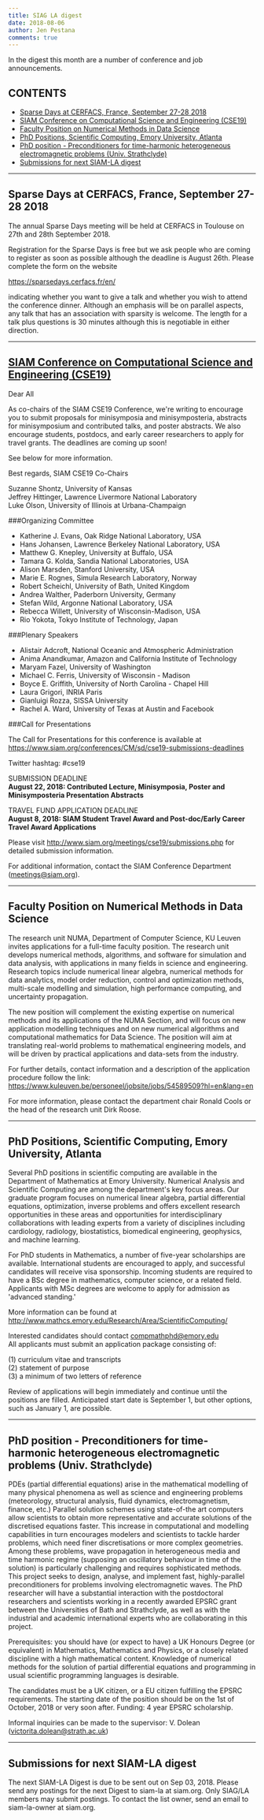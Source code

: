 ```yaml
---
title: SIAG LA digest
date: 2018-08-06
author: Jen Pestana
comments: true
---
```




In the digest this month are a number of conference and job announcements.

## CONTENTS

- [Sparse Days at CERFACS, France, September 27-28 2018](#nav0)
- [SIAM Conference on Computational Science and Engineering (CSE19)](#nav1)
- [Faculty Position on Numerical Methods in Data Science](#nav2)
- [PhD Positions, Scientific Computing, Emory University, Atlanta](#nav3)
- [PhD position - Preconditioners for time-harmonic heterogeneous electromagnetic problems (Univ. Strathclyde)](#nav4)
- [Submissions for next SIAM-LA digest](#nav5)

---------------

## <a name="nav0">Sparse Days at CERFACS, France, September 27-28 2018</a>

The annual Sparse Days meeting will be held at CERFACS in Toulouse on
27th and 28th September 2018.

Registration for the Sparse Days is free but we ask people who are coming 
to register as soon as possible although the deadline is
August 26th. Please complete the form on the website

<https://sparsedays.cerfacs.fr/en/>

indicating whether you want to give a talk and whether you wish to attend
the conference dinner.  Although an emphasis will be on parallel aspects, any 
talk that has an association with sparsity is welcome. The length for a
talk plus questions is 30 minutes although this is negotiable in
either direction.


---------------

## <a name="nav1"></a><a href="https://www.siam.org/conferences/CM/Main/cse19">SIAM Conference on Computational Science and Engineering (CSE19)</a>
Dear All

As co-chairs of the SIAM CSE19 Conference, we're writing to encourage you to submit proposals for minisymposia and minisymposteria, abstracts for minisymposium and contributed talks, and poster abstracts.  We also encourage students, postdocs, and early career researchers to apply for travel grants.  The deadlines are coming up soon!

See below for more information.

Best regards,
SIAM CSE19 Co-Chairs

Suzanne Shontz, University of Kansas  
Jeffrey Hittinger, Lawrence Livermore National Laboratory  
Luke Olson, University of Illinois at Urbana-Champaign  

###Organizing Committee

- Katherine J. Evans, Oak Ridge National Laboratory, USA  
- Hans Johansen, Lawrence Berkeley National Laboratory, USA  
- Matthew G. Knepley, University at Buffalo, USA  
- Tamara G. Kolda, Sandia National Laboratories, USA  
- Alison Marsden, Stanford University, USA  
- Marie E. Rognes, Simula Research Laboratory, Norway  
- Robert Scheichl, University of Bath, United Kingdom  
- Andrea Walther, Paderborn University, Germany  
- Stefan Wild, Argonne National Laboratory, USA  
- Rebecca Willett, University of Wisconsin-Madison, USA  
- Rio Yokota, Tokyo Institute of Technology, Japan  

###Plenary Speakers

- Alistair Adcroft, National Oceanic and Atmospheric Administration  
- Anima Anandkumar, Amazon and California Institute of Technology  
- Maryam Fazel, University of Washington  
- Michael C. Ferris, University of Wisconsin - Madison  
- Boyce E. Griffith, University of North Carolina - Chapel Hill  
- Laura Grigori, INRIA Paris  
- Gianluigi Rozza, SISSA University  
- Rachel A. Ward, University of Texas at Austin and Facebook  

###Call for Presentations

The Call for Presentations for this conference is available at  
<https://www.siam.org/conferences/CM/sd/cse19-submissions-deadlines>

Twitter hashtag:   #cse19

SUBMISSION DEADLINE  
**August 22, 2018:  Contributed Lecture, Minisymposia, Poster and Minisymposteria Presentation Abstracts**  

TRAVEL FUND APPLICATION DEADLINE  
**August 8, 2018: SIAM Student Travel Award and Post-doc/Early Career Travel Award Applications**

Please visit <http://www.siam.org/meetings/cse19/submissions.php> for detailed submission information.

For additional information, contact the SIAM Conference Department (<meetings@siam.org>).

---------------

## <a name="nav2">Faculty Position on Numerical Methods in Data Science</a>

The research unit NUMA, Department of Computer Science, KU Leuven invites applications for a full-time faculty position. The research unit develops numerical methods, algorithms, and software for simulation and data analysis, with applications in many fields in science and engineering. Research topics include numerical linear algebra, numerical methods for data analytics, model order reduction, control and optimization methods, multi-scale modelling and simulation, high performance computing, and uncertainty propagation.

The new position will complement the existing expertise on numerical methods and its applications of the NUMA Section, and will focus on new application modelling techniques and on new numerical algorithms and computational mathematics for Data Science. The position will aim at translating real-world problems to mathematical engineering models, and will be driven by practical applications and data-sets from the industry.

For further details, contact information and a description of the application procedure follow the link:
<https://www.kuleuven.be/personeel/jobsite/jobs/54589509?hl=en&lang=en>

For more information, please contact the department chair Ronald Cools or the head of the research unit Dirk Roose.

---------------

## <a name="nav3">PhD Positions, Scientific Computing, Emory University, Atlanta</a>

Several PhD positions in scientific computing are available in the
Department of Mathematics at Emory University. Numerical Analysis
and Scientific Computing are among the department's key focus
areas. Our graduate program focuses on numerical linear algebra,
partial differential equations, optimization, inverse problems and
offers excellent research opportunities in these areas and
opportunities for interdisciplinary collaborations with leading
experts from a variety of disciplines including cardiology,
radiology, biostatistics, biomedical engineering, geophysics, and
machine learning.

For PhD students in Mathematics, a number of five-year scholarships
are available. International students are encouraged to apply, and
successful candidates will receive visa sponsorship. Incoming
students are required to have a BSc degree in mathematics, computer
science, or a related field. Applicants with MSc degrees are
welcome to apply for admission as 'advanced standing.'

More information can be found at
<http://www.mathcs.emory.edu/Research/Area/ScientificComputing/>

Interested candidates should contact <compmathphd@emory.edu>   
All applicants must submit an application package consisting of:  

(1) curriculum vitae and transcripts  
(2) statement of purpose  
(3) a minimum of two letters of reference  

Review of applications will begin immediately and continue until
the positions are filled. Anticipated start date is September 1,
but other options, such as January 1, are possible.

---------------

## <a name="nav4">PhD position - Preconditioners for time-harmonic heterogeneous electromagnetic problems (Univ. Strathclyde)</a>

PDEs (partial differential equations) arise in the mathematical modelling of many physical phenomena as well as science and engineering problems (meteorology, structural analysis, fluid dynamics, electromagnetism, finance, etc.) Parallel solution schemes using state-of-the art computers allow scientists to obtain more representative and accurate solutions of the discretised equations faster. This increase in computational and modelling capabilities in turn encourages modelers and scientists to tackle harder problems, which need finer discretisations or more complex geometries. Among these problems, wave propagation in heterogeneous media and time harmonic regime (supposing an oscillatory behaviour in time of the solution) is particularly challenging and requires sophisticated methods. This project seeks to design, analyse, and implement fast, highly-parallel preconditioners for problems involving electromagnetic waves. The PhD researcher will have a substantial interaction with the postdoctoral researchers and scientists working in a recently awarded EPSRC grant between the Universities of Bath and Strathclyde, as well as with the industrial and academic international experts who are collaborating in this project.

Prerequisites: you should have (or expect to have) a UK Honours Degree (or equivalent) in Mathematics, Mathematics and Physics, or a closely related discipline with a high mathematical content. Knowledge of numerical methods for the solution of partial differential equations and programming in usual scientific programming languages is desirable.

The candidates must be a UK citizen, or a EU citizen fulfilling the EPSRC requirements.
The starting date of the position should be on the 1st of October, 2018 or very soon after.
Funding: 4 year EPSRC scholarship.

Informal inquiries can be made to the supervisor: V. Dolean (<victorita.dolean@strath.ac.uk>)

---------------

## <a name="nav5">Submissions for next SIAM-LA digest</a>

The next SIAM-LA Digest is due to be sent out on Sep 03, 2018.
Please send any postings for the next Digest to siam-la at siam.org. 
Only SIAG/LA members may submit postings.  To contact the list owner, 
send an email to siam-la-owner at siam.org.
